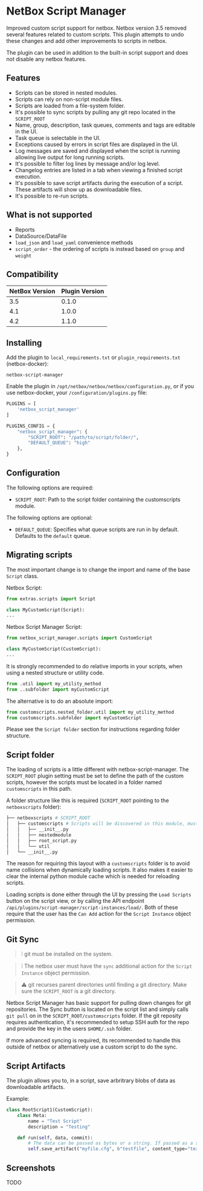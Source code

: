 # NetBox Script Manager

Improved custom script support for netbox. Netbox version 3.5 removed several features related to custom scripts. This plugin attempts to undo these changes and add other improvements to scripts in netbox.

The plugin can be used in addition to the built-in script support and does not disable any netbox features.

## Features

* Scripts can be stored in nested modules.
* Scripts can rely on non-script module files.
* Scripts are loaded from a file-system folder.
* It's possible to sync scripts by pulling any git repo located in the `SCRIPT_ROOT`
* Name, group, description, task queues, comments and tags are editable in the UI.
* Task queue is selectable in the UI.
* Exceptions caused by errors in script files are displayed in the UI.
* Log messages are saved and displayed when the script is running allowing live output for long running scripts.
* It's possible to filter log lines by message and/or log level.
* Changelog entries are listed in a tab when viewing a finished script execution.
* It's possible to save script artifacts during the execution of a script. These artifacts will show up as downloadable files.
* It's possible to re-run scripts.

## What is not supported

* Reports
* DataSource/DataFile
* `load_json` and `load_yaml` convenience methods
* `script_order` - the ordering of scripts is instead based on `group` and `weight`

## Compatibility

| NetBox Version | Plugin Version |
|----------------|----------------|
|     3.5        |      0.1.0     |
|     4.1        |      1.0.0     |
|     4.2        |      1.1.0     |


## Installing

Add the plugin to `local_requirements.txt` or `plugin_requirements.txt` (netbox-docker):

```
netbox-script-manager
```

Enable the plugin in `/opt/netbox/netbox/netbox/configuration.py`,
 or if you use netbox-docker, your `/configuration/plugins.py` file:

```python
PLUGINS = [
    'netbox_script_manager'
]

PLUGINS_CONFIG = {
    "netbox_script_manager": {
        "SCRIPT_ROOT": "/path/to/script/folder/",
        "DEFAULT_QUEUE": "high"
    },
}
```

## Configuration

The following options are required:

* `SCRIPT_ROOT`: Path to the script folder containing the customscripts module. 

The following options are optional:

* `DEFAULT_QUEUE`: Specifies what queue scripts are run in by default. Defaults to the `default` queue.


## Migrating scripts

The most important change is to change the import and name of the base `Script` class.

Netbox Script:

```python
from extras.scripts import Script

class MyCustomScript(Script):
...
```

Netbox Script Manager Script:

```python
from netbox_script_manager.scripts import CustomScript

class MyCustomScript(CustomScript):
...
```

It is strongly recommended to do relative imports in your scripts, when using a nested structure or utility code.

```python
from .util import my_utility_method
from ..subfolder import myCustomScript
```

The alternative is to do an absolute import:

```python
from customscripts.nested_folder.util import my_utility_method
from customscripts.subfolder import myCustomScript
```

Please see the `Script folder` section for instructions regarding folder structure.

## Script folder

The loading of scripts is a little different with netbox-script-manager. The `SCRIPT_ROOT` plugin setting must be set to define the path of the custom scripts, however the scripts must be located in a folder named `customscripts` in this path.

A folder structure like this is required (`SCRIPT_ROOT` pointing to the `netboxscripts` folder):

```bash
├── netboxscripts # SCRIPT_ROOT
│   ├── customscripts # Scripts will be discovered in this module, must be present
│   │   ├── __init__.py
│   │   ├── nestedmodule
│   │   ├── root_script.py
│   │   └── util
│   └── __init__.py
```

The reason for requiring this layout with a `customscripts` folder is to avoid name collisions when dynamically loading scripts. It also makes it easier to clear the internal python module cache which is needed for reloading scripts.

Loading scripts is done either through the UI by pressing the `Load Scripts` button on the script view, or by calling the API endpoint `/api/plugins/script-manager/script-instances/load/`. Both of these require that the user has the `Can Add` action for the `Script Instance` object permission.

## Git Sync

> :grey_exclamation: git must be installed on the system.

> :grey_exclamation: The netbox user must have the `sync` additional action for the `Script Instance` object permission.

> :warning: git recurses parent directories until finding a git directory. Make sure the `SCRIPT_ROOT` is a git directory.

Netbox Script Manager has basic support for pulling down changes for git repositories. The Sync button is located on the script list and simply calls `git pull` on in the `SCRIPT_ROOT/customscripts` folder. If the git reposity requires authentication, it's recommended to setup SSH auth for the repo and provide the key in the users `$HOME/.ssh` folder.

If more advanced syncing is required, its recommended to handle this outside of netbox or alternatively use a custom script to do the sync.

## Script Artifacts

The plugin allows you to, in a script, save arbritrary blobs of data as downloadable artifacts.

Example:

```python
class RootScript1(CustomScript):
    class Meta:
        name = "Test Script"
        description = "Testing"

    def run(self, data, commit):
        # The data can be passed as bytes or a string. If passed as a string, the data will be encoded to bytes with the passed encoding automatically.
        self.save_artifact("myfile.cfg", b"testfile", content_type="text/plain", encoding="utf-8")
```

## Screenshots

TODO

